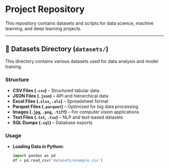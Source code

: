 # Project Repository

This repository contains datasets and scripts for data science, machine learning, and deep learning projects.

---

## 📂 Datasets Directory (`datasets/`)

This directory contains various datasets used for data analysis and model training.

### Structure

- **CSV Files (`.csv`)** – Structured tabular data  
- **JSON Files (`.json`)** – API and hierarchical data  
- **Excel Files (`.xlsx`, `.xls`)** – Spreadsheet format  
- **Parquet Files (`.parquet`)** – Optimized for big data processing  
- **Images (`.jpg`, `.png`, `.tiff`)** – For computer vision applications  
- **Text Files (`.txt`, `.tsv`)** – NLP and text-based datasets  
- **SQL Dumps (`.sql`)** – Database exports  

### Usage

- **Loading Data in Python:**
  ```python
  import pandas as pd
  df = pd.read_csv('datasets/example.csv')
